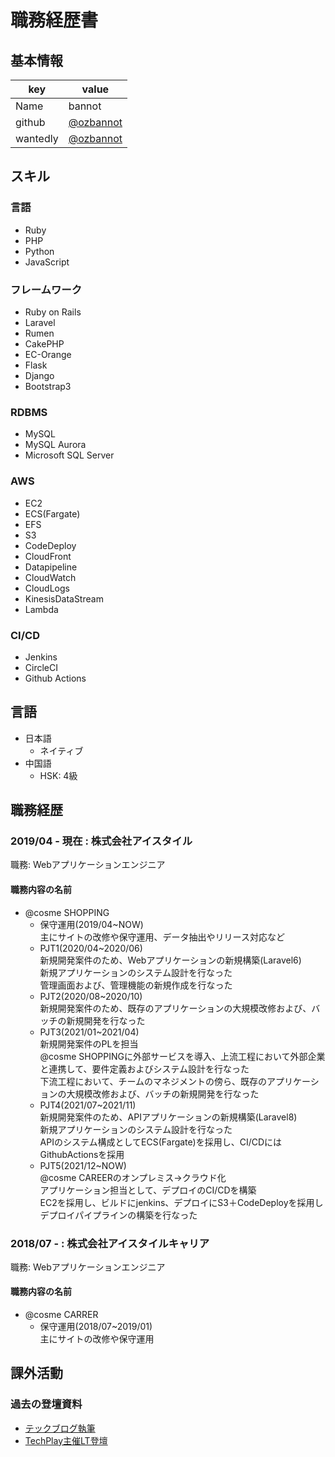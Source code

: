 # 職務経歴書

## 基本情報

|key|value|
|---|-----|
|Name|bannot|
|github|[@ozbannot](https://github.com/ozbannot)|
|wantedly|[@ozbannot](https://www.wantedly.com/id/ozbannot)|

## スキル
### 言語
- Ruby
- PHP
- Python
- JavaScript

### フレームワーク

- Ruby on Rails
- Laravel
- Rumen
- CakePHP
- EC-Orange
- Flask
- Django
- Bootstrap3

### RDBMS

- MySQL
- MySQL Aurora
- Microsoft SQL Server

### AWS

- EC2
- ECS(Fargate)
- EFS
- S3
- CodeDeploy
- CloudFront
- Datapipeline
- CloudWatch
- CloudLogs
- KinesisDataStream
- Lambda

### CI/CD

- Jenkins
- CircleCI
- Github Actions

## 言語

- 日本語
  - ネイティブ
- 中国語
  - HSK: 4級

## 職務経歴

### 2019/04 - 現在 : 株式会社アイスタイル

職務: Webアプリケーションエンジニア

#### 職務内容の名前

- @cosme SHOPPING
  - 保守運用(2019/04~NOW)
  <br>主にサイトの改修や保守運用、データ抽出やリリース対応など
  - PJT1(2020/04~2020/06)
  <br>新規開発案件のため、Webアプリケーションの新規構築(Laravel6)
  <br>新規アプリケーションのシステム設計を行なった
  <br>管理画面および、管理機能の新規作成を行なった
  - PJT2(2020/08~2020/10)
  <br>新規開発案件のため、既存のアプリケーションの大規模改修および、バッチの新規開発を行なった
  - PJT3(2021/01~2021/04)
  <br>新規開発案件のPLを担当
  <br>@cosme SHOPPINGに外部サービスを導入、上流工程において外部企業と連携して、要件定義およびシステム設計を行なった
  <br>下流工程において、チームのマネジメントの傍ら、既存のアプリケーションの大規模改修および、バッチの新規開発を行なった
  - PJT4(2021/07~2021/11)
  <br>新規開発案件のため、APIアプリケーションの新規構築(Laravel8)
  <br>新規アプリケーションのシステム設計を行なった
  <br>APIのシステム構成としてECS(Fargate)を採用し、CI/CDにはGithubActionsを採用
  - PJT5(2021/12~NOW)
  <br>@cosme CAREERのオンプレミス→クラウド化
  <br>アプリケーション担当として、デプロイのCI/CDを構築
  <br>EC2を採用し、ビルドにjenkins、デプロイにS3＋CodeDeployを採用しデプロイパイプラインの構築を行なった
  
### 2018/07 - : 株式会社アイスタイルキャリア

職務: Webアプリケーションエンジニア

#### 職務内容の名前

- @cosme CARRER
  - 保守運用(2018/07~2019/01)
  <br>主にサイトの改修や保守運用

## 課外活動

### 過去の登壇資料
* [テックブログ執筆](https://techblog.istyle.co.jp/archives/author/bannot)
* [TechPlay主催LT登壇](https://techplay.jp/event/800327)
